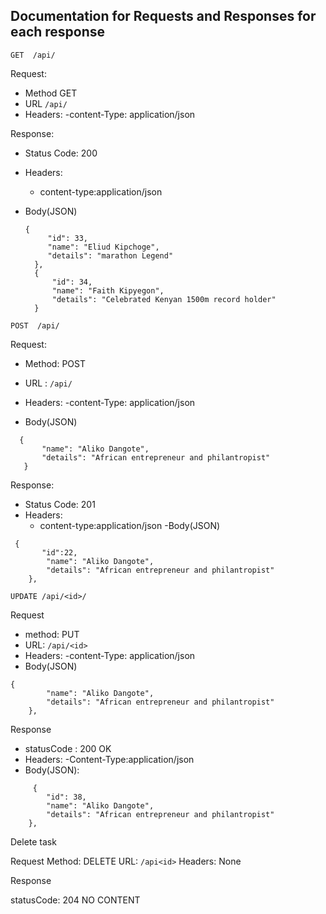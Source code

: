 
## Documentation for Requests and Responses for each response

`GET  /api/`

Request:
- Method GET
- URL `/api/`
- Headers:
 -content-Type: application/json

Response:

- Status Code: 200
- Headers:
  - content-type:application/json
 
- Body(JSON)

  ```
  {
       "id": 33, 
       "name": "Eliud Kipchoge", 
       "details": "marathon Legend"
    }, 
    { 
        "id": 34, 
        "name": "Faith Kipyegon", 
        "details": "Celebrated Kenyan 1500m record holder" 
    }
  ```

  
  
`POST  /api/`

Request:
- Method: POST
- URL : `/api/`
-  Headers:
 -content-Type: application/json


- Body(JSON)
  
 ```
   { 
        "name": "Aliko Dangote", 
        "details": "African entrepreneur and philantropist" 
    }
```
Response:

- Status Code: 201
- Headers:
  - content-type:application/json
-Body(JSON)
```
 {
       "id":22,
        "name": "Aliko Dangote",
        "details": "African entrepreneur and philantropist"
    },

```


  `UPDATE /api/<id>/`
  
  Request
  - method: PUT
  - URL: `/api/<id>`
  - Headers:
    -content-Type: application/json
  - Body(JSON)

```
{
        "name": "Aliko Dangote",
        "details": "African entrepreneur and philantropist"
    },
````

Response

- statusCode : 200 OK
- Headers:
  -Content-Type:application/json
- Body(JSON):

```
     {
        "id": 38,
        "name": "Aliko Dangote",
        "details": "African entrepreneur and philantropist"
    },
```

  Delete task

  Request
  Method: DELETE
  URL: `/api<id>`
  Headers: None

  Response

  statusCode: 204 NO CONTENT
